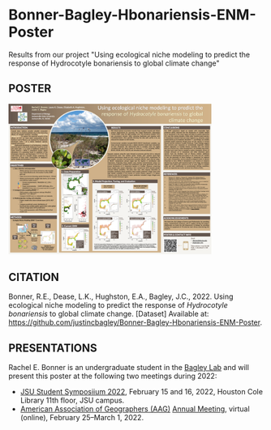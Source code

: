 # Bonner-Bagley-Hbonariensis-ENM-Poster
Results from our project "Using ecological niche modeling to predict the response of Hydrocotyle bonariensis to global climate change"

## POSTER

<p><img src="https://github.com/justincbagley/Bonner-Bagley-Hbonariensis-ENM-Poster/blob/main/Bonner_and_Bagley_Hbonar_ENM_Poster_FINAL_small.png" width="400"></img></p>

## CITATION

Bonner, R.E., Dease, L.K., Hughston, E.A., Bagley, J.C., 2022. Using ecological niche modeling to predict the response of _Hydrocotyle bonariensis_ to global climate change. [Dataset] Available at: <https://github.com/justincbagley/Bonner-Bagley-Hbonariensis-ENM-Poster>.

## PRESENTATIONS

Rachel E. Bonner is an undergraduate student in the [Bagley Lab](http://bagleylab.com) and will present this poster at the following two meetings during 2022:

-   [JSU Student Symposiium 2022](https://www.jsu.edu/student-symposium.html), February 15 and 16, 2022, Houston Cole Library 11th floor, JSU campus.
-   [American Association of Geographers (AAG)](https://community.aag.org/home) [Annual Meeting](https://aag-annualmeeting.secure-platform.com/a), virtual (online), February 25–March 1, 2022.


